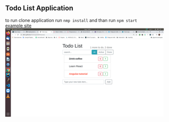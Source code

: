 ## Todo List Application

to  run clone application 
run ```nmp install```
and than run ```npm start```<br>
[example site](https://udot-a.github.io/TODOappUDEMYcourses/)
<br>
![Иллюстрация к проекту](https://github.com/udot-a/TODOappUDEMYcourses/raw/master/src/images/screenshot.png)
